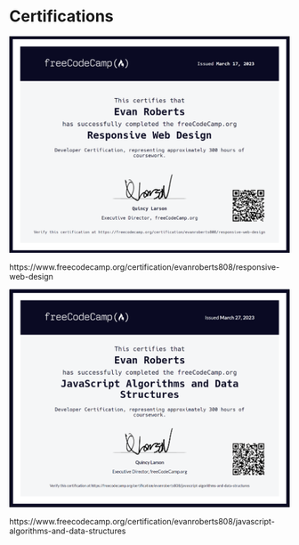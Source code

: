 # Certifications

<img src="./Certifications/freeCodeCamp-Responsive-Web-Design-Cert.png">
<p>https://www.freecodecamp.org/certification/evanroberts808/responsive-web-design</p>
<img src="./Certifications/freeCodeCamp-JavaScript-Algorithms-and-Data-Structures.png">
<p>https://www.freecodecamp.org/certification/evanroberts808/javascript-algorithms-and-data-structures</p>